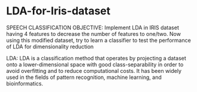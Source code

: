 # LDA-for-Iris-dataset
SPEECH CLASSIFICATION
OBJECTIVE:
Implement LDA in IRIS dataset having 4 features to decrease the number of features to one/two. Now using this modified dataset, try to learn a classifier to test the performance of LDA for dimensionality reduction

LDA:
LDA is a classification method that operates by projecting a dataset onto a lower-dimensional space with good class-separability in order to avoid overfitting and to reduce computational costs. It has been widely used in the fields of pattern recognition, machine learning, and bioinformatics.
